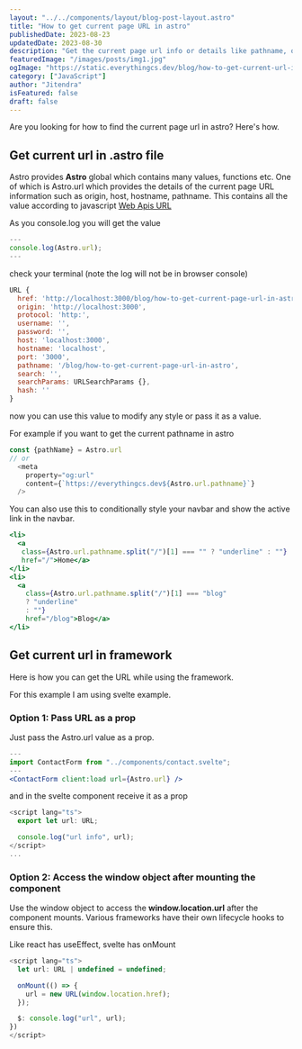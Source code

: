 ```yaml
---
layout: "../../components/layout/blog-post-layout.astro"
title: "How to get current page URL in astro"
publishedDate: 2023-08-23
updatedDate: 2023-08-30
description: "Get the current page url info or details like pathname, origin, host, and hostname in astro"
featuredImage: "/images/posts/img1.jpg"
ogImage: "https://static.everythingcs.dev/blog/how-to-get-current-url-in-astro-image.png"
category: ["JavaScript"]
author: "Jitendra"
isFeatured: false
draft: false
---
```


Are you looking for how to find the current page url in astro? Here's how.

## Get current url in .astro file
Astro provides **Astro** global which contains many values, functions etc. One of which is Astro.url which provides the details of the current page URL information such as origin, host, hostname, pathname. This contains all the value according to javascript [Web Apis URL](https://developer.mozilla.org/en-US/docs/Web/API/URL)

As you console.log you will get the value

```js
---
console.log(Astro.url);
---
```

check your terminal (note the log will not be in browser console)

```js
URL {
  href: 'http://localhost:3000/blog/how-to-get-current-page-url-in-astro',
  origin: 'http://localhost:3000',
  protocol: 'http:',
  username: '',
  password: '',
  host: 'localhost:3000',
  hostname: 'localhost',
  port: '3000',
  pathname: '/blog/how-to-get-current-page-url-in-astro',
  search: '',
  searchParams: URLSearchParams {},
  hash: ''
}

```

now you can use this value to modify any style or pass it as a value. 

For example if you want to get the current pathname in astro

```js
const {pathName} = Astro.url
// or
  <meta
    property="og:url"
    content={`https://everythingcs.dev${Astro.url.pathname}`}
  />
```

You can also use this to conditionally style your navbar and show the active link in the navbar.

```jsx
<li>
  <a
   class={Astro.url.pathname.split("/")[1] === "" ? "underline" : ""}
   href="/">Home</a>
</li>
<li>
  <a
    class={Astro.url.pathname.split("/")[1] === "blog"
    ? "underline"
    : ""}
    href="/blog">Blog</a>
</li>
```

## Get current url in framework 

Here is how you can get the URL while using the framework.

For this example I am using svelte example.

### Option 1: Pass URL as a prop

Just pass the Astro.url value as a prop.

```jsx
---
import ContactForm from "../components/contact.svelte";
---
<ContactForm client:load url={Astro.url} />
```

and in the svelte component receive it as a prop

```js
<script lang="ts">
  export let url: URL;

  console.log("url info", url);
</script>
...

```

### Option 2: Access the window object after mounting the component

Use the window object to access the **window.location.url** after the component mounts. Various frameworks have their own lifecycle hooks to ensure this.

Like react has useEffect, svelte has onMount

```js
<script lang="ts">
  let url: URL | undefined = undefined;

  onMount(() => {
    url = new URL(window.location.href);
  });

  $: console.log("url", url);
})
</script>
```

